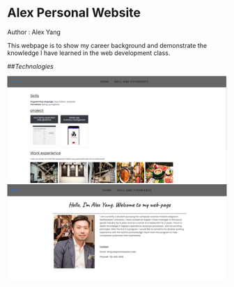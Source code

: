  # Alex Personal Website
 Author : Alex Yang
 
 This webpage is to show my career background and demonstrate the knowledge I have learned in the web development class.
 
 ##*Technologies*
 
 ![alt text](https://github.com/AZYDEVE/index.html/blob/main/image/printscreen1.png)
 ![alt text](https://github.com/AZYDEVE/index.html/blob/main/image/printscreen2.png)
